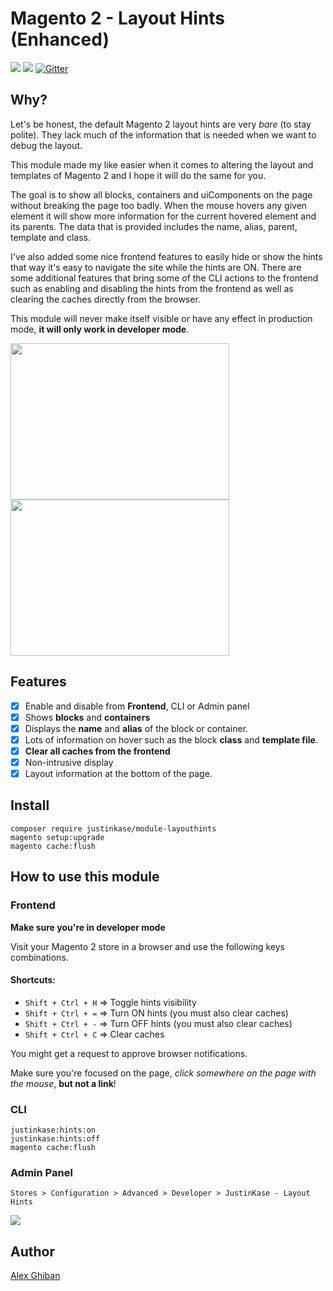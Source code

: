 # Magento 2 - Layout Hints (Enhanced)

[![](https://img.shields.io/github/v/release/drew7721/module-templatehints)](#)
[![](https://img.shields.io/github/issues/drew7721/module-templatehints)](#)
[![Gitter](https://badges.gitter.im/module-templatehints/community.svg)](https://gitter.im/module-templatehints/community?utm_source=badge&utm_medium=badge&utm_campaign=pr-badge)

## Why?
Let's be honest, the default Magento 2 layout hints are very _bare_ (to stay polite). They lack much of the information
that is needed when we want to debug the layout.

This module made my like easier when it comes to altering the layout and templates of Magento 2 and I hope it will do
the same for you.

The goal is to show all blocks, containers and uiComponents on the page without breaking the page too badly. When the
mouse hovers any given element it will show more information for the current hovered element and its parents. The data
that is provided includes the name, alias, parent, template and class.

I've also added some nice frontend features to easily hide or show the hints that way it's easy to navigate the site
while the hints are ON. There are some additional features that bring some of the CLI actions to the frontend such as
enabling and disabling the hints from the frontend as well as clearing the caches directly from the browser.

This module will never make itself visible or have any effect in production mode, **it will only work in developer mode**.

<a href="https://i.imgur.com/VPea9TL.png"><img src="https://i.imgur.com/VPea9TL.png" width="350" height="250"/></a>
<a href="https://i.imgur.com/NhJhmco.png"><img src="https://i.imgur.com/NhJhmco.png" width="350" height="250"/></a>

## Features

 - [x] Enable and disable from **Frontend**, CLI or Admin panel
 - [x] Shows **blocks** and **containers**
 - [x] Displays the **name** and **alias** of the block or container.
 - [x] Lots of information on hover such as the block **class** and **template file**.
 - [x] **Clear all caches from the frontend**
 - [x] Non-intrusive display
 - [x] Layout information at the bottom of the page.

## Install

```
composer require justinkase/module-layouthints
magento setup:upgrade
magento cache:flush
```

## How to use this module
### Frontend
**Make sure you're in developer mode**

Visit your Magento 2 store in a browser and use the following keys combinations.

#### Shortcuts:
- `Shift + Ctrl + H` => Toggle hints visibility
- `Shift + Ctrl + =` => Turn ON hints (you must also clear caches)
- `Shift + Ctrl + -` => Turn OFF hints (you must also clear caches)
- `Shift + Ctrl + C` => Clear caches

You might get a request to approve browser notifications.

Make sure you're focused on the page, _click somewhere on the page with the mouse_, **but not a link**!

### CLI

```
justinkase:hints:on
justinkase:hints:off
magento cache:flush
```

### Admin Panel

`Stores > Configuration > Advanced > Developer > JustinKase - Layout Hints`

![](https://i.imgur.com/DUA9leh.png)

## Author
[Alex Ghiban](mailto:drew7721@gmail.com)

